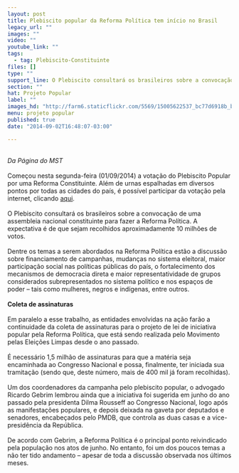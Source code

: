 ```yaml
---
layout: post
title: Plebiscito popular da Reforma Política tem início no Brasil
legacy_url: ""
images: ""
video: ""
youtube_link: ""
tags:
  - tag: Plebiscito-Constituinte
files: []
type: ""
support_line: O Plebiscito consultará os brasileiros sobre a convocação de uma assembleia nacional constituinte para fazer a Reforma Política.
section: ""
hat: Projeto Popular
label: ""
images_hd: "http://farm6.staticflickr.com/5569/15005622537_bc77d6918b_b.jpg"
menu: projeto popular
published: true
date: "2014-09-02T16:48:07-03:00"

---
```

<p><br />
<em>Da P&aacute;gina do MST</em><br />
<br />
Come&ccedil;ou nesta segunda-feira (01/09/2014) a vota&ccedil;&atilde;o do Plebiscito Popular por uma Reforma Constituinte. Al&eacute;m de urnas espalhadas em diversos pontos por todas as cidades do pa&iacute;s, &eacute; poss&iacute;vel participar da vota&ccedil;&atilde;o pela internet, clicando&nbsp;<a href="http://bitbitbit.com.br/plebiscito/">aqui</a>.<br />
<br />
O Plebiscito consultar&aacute; os brasileiros sobre a convoca&ccedil;&atilde;o de uma assembleia nacional constituinte para fazer a Reforma Pol&iacute;tica. A expectativa &eacute; de que sejam recolhidos aproximadamente 10 milh&otilde;es de votos.&nbsp;<br />
<br />
Dentre os temas a serem abordados na Reforma Pol&iacute;tica est&atilde;o a discuss&atilde;o sobre financiamento de campanhas, mudan&ccedil;as no sistema eleitoral, maior participa&ccedil;&atilde;o social nas pol&iacute;ticas p&uacute;blicas do pa&iacute;s, o fortalecimento dos mecanismos de democracia direta e maior representatividade de grupos considerados subrepresentados no sistema pol&iacute;tico e nos espa&ccedil;os de poder &ndash; tais como mulheres, negros e ind&iacute;genas, entre outros.<br />
<br />
<strong>Coleta de assinaturas</strong><br />
<br />
Em paralelo a esse trabalho, as entidades envolvidas na a&ccedil;&atilde;o far&atilde;o a continuidade da coleta de assinaturas para o projeto de lei de iniciativa popular pela Reforma Pol&iacute;tica, que est&aacute; sendo realizada pelo Movimento pelas Elei&ccedil;&otilde;es Limpas desde o ano passado.&nbsp;<br />
<br />
&Eacute; necess&aacute;rio 1,5 milh&atilde;o de assinaturas para que a mat&eacute;ria seja encaminhada ao Congresso Nacional e possa, finalmente, ter iniciada sua tramita&ccedil;&atilde;o (sendo que, deste n&uacute;mero, mais de 400 mil j&aacute; foram recolhidas).<br />
<br />
Um dos coordenadores da campanha pelo plebiscito popular, o advogado Ricardo Gebrim lembrou ainda que a iniciativa foi sugerida em junho do ano passado pela presidenta Dilma Rousseff ao Congresso Nacional, logo ap&oacute;s as manifesta&ccedil;&otilde;es populares, e depois deixada na gaveta por deputados e senadores, encabe&ccedil;ados pelo PMDB, que controla as duas casas e a vice-presid&ecirc;ncia da Rep&uacute;blica.&nbsp;<br />
<br />
De acordo com Gebrim, a Reforma Pol&iacute;tica &eacute; o principal ponto reivindicado pela popula&ccedil;&atilde;o nos atos de junho. No entanto, foi um dos poucos temas a n&atilde;o ter tido andamento &ndash; apesar de toda a discuss&atilde;o observada nos &uacute;ltimos meses.</p>
